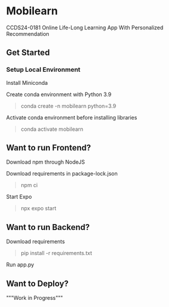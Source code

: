 # Mobilearn

CCDS24-0181 Online Life-Long Learning App With Personalized Recommendation

## Get Started

### Setup Local Environment

Install Miniconda

Create conda environment with Python 3.9
> conda create -n mobilearn python=3.9  

Activate conda environment before installing libraries
> conda activate mobilearn

## Want to run Frontend?

Download npm through NodeJS

Download requirements in package-lock.json
> npm ci  

Start Expo
> npx expo start

## Want to run Backend?

Download requirements
> pip install -r requirements.txt

Run app.py

## Want to Deploy?



"""Work in Progress"""
